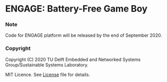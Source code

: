 # ENGAGE: Battery-Free Game Boy

### Note

Code for ENGAGE platform will be released by the end of September 2020.

### Copyright

Copyright (C) 2020 TU Delft Embedded and Networked Systems Group/Sustainable Systems Laboratory.

MIT Licence. See [License](engage/LICENSE) file for details.
